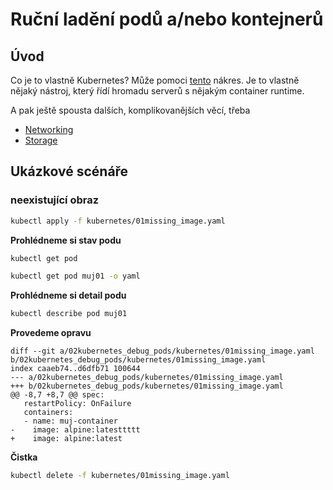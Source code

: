 # Ruční ladění podů a/nebo kontejnerů

## Úvod

Co je to vlastně Kubernetes? Může pomoci
[tento](https://platform9.com/blog/kubernetes-enterprise-chapter-2-kubernetes-architecture-concepts/) nákres.
Je to vlastně nějaký nástroj, který řídí hromadu serverů s nějakým container runtime.

A pak ještě spousta dalších, komplikovanějších věcí, třeba
- [Networking](https://kubernetes.io/docs/concepts/cluster-administration/networking/)
- [Storage](https://kubernetes.io/blog/2019/01/15/container-storage-interface-ga/)

## Ukázkové scénáře

### neexistující obraz

```bash
kubectl apply -f kubernetes/01missing_image.yaml
```

**Prohlédneme si stav podu**

```bash
kubectl get pod
```

```bash
kubectl get pod muj01 -o yaml
```

**Prohlédneme si detail podu**

```bash
kubectl describe pod muj01
```

**Provedeme opravu**

```
diff --git a/02kubernetes_debug_pods/kubernetes/01missing_image.yaml b/02kubernetes_debug_pods/kubernetes/01missing_image.yaml
index caaeb74..d6dfb71 100644
--- a/02kubernetes_debug_pods/kubernetes/01missing_image.yaml
+++ b/02kubernetes_debug_pods/kubernetes/01missing_image.yaml
@@ -8,7 +8,7 @@ spec:
   restartPolicy: OnFailure
   containers:
   - name: muj-container
-    image: alpine:latesttttt
+    image: alpine:latest
``` 

**Čistka**

```bash
kubectl delete -f kubernetes/01missing_image.yaml
```